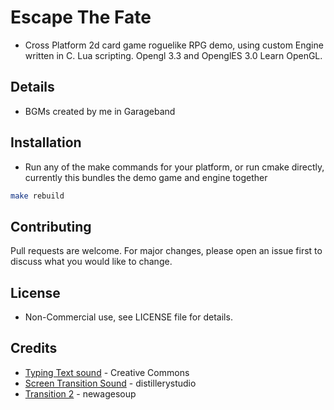 # Escape The Fate

- Cross Platform 2d card game roguelike RPG demo, using custom Engine written in C. Lua scripting. Opengl 3.3 and OpenglES 3.0  Learn OpenGL.

## Details

- BGMs created by me in Garageband

## Installation

- Run any of the make commands for your platform, or run cmake directly, currently this bundles the demo game and engine together

```bash
make rebuild
```

## Contributing

Pull requests are welcome. For major changes, please open an issue first
to discuss what you would like to change.

## License

- Non-Commercial use, see LICENSE file for details.

## Credits

- [Typing Text sound](https://freesound.org/people/Sky_Motion/sounds/416777/) - Creative Commons
- [Screen Transition Sound](https://freesound.org/people/distillerystudio/sounds/327754/) - distillerystudio
- [Transition 2](https://freesound.org/people/newagesoup/sounds/462089/) - newagesoup
